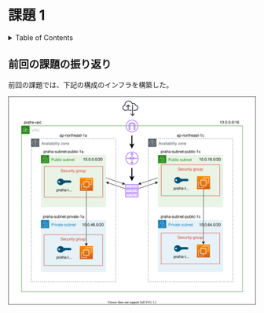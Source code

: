 # 課題 1

<!-- START doctoc generated TOC please keep comment here to allow auto update -->
<!-- DON'T EDIT THIS SECTION, INSTEAD RE-RUN doctoc TO UPDATE -->
<details>
<summary>Table of Contents</summary>

- [前回の課題の振り返り](#%E5%89%8D%E5%9B%9E%E3%81%AE%E8%AA%B2%E9%A1%8C%E3%81%AE%E6%8C%AF%E3%82%8A%E8%BF%94%E3%82%8A)

</details>
<!-- END doctoc generated TOC please keep comment here to allow auto update -->

## 前回の課題の振り返り

前回の課題では、下記の構成のインフラを構築した。

![](assets/design_private.drawio.svg)
